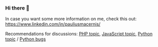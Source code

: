 ### Hi there 👋

In case you want some more information on me, check this out: https://www.linkedin.com/in/pauliusmacernis/ <!-- https://pauliusmacernis.github.io/ -->

Recommendations for discussions: [PHP topic](https://github.com/topics/php), [JavaScript topic](https://github.com/topics/javascript), [Python topic](https://github.com/topics/python) / [Python bugs](https://github.com/search?l=Python&q=label%3Abug+state%3Aopen&ref=advsearch&type=Issues)

<!-- <img align="center" src="https://github-readme-stats.vercel.app/api/?username=PauliusMacernis&count_private=true&show_icons=true&theme=algolia" /> -->
  
  
<!--<img align="center" src="https://github-readme-stats.vercel.app/api/top-langs/?username=PauliusMacernis&layout=compact&theme=algolia&langs_count=7&hide=Ruby,Puppet,Pascal,Vim Script,Batchfile,Vue,ApacheConf" />-->
  
  
<!--<img src="https://visitor-badge.glitch.me/badge?page_id=PauliusMacernis.PauliusMacernis" title="Since May 16th, 2022" />-->

<!--
**PauliusMacernis/PauliusMacernis** is a ✨ _special_ ✨ repository because its `README.md` (this file) appears on your GitHub profile.

Here are some ideas to get you started:

- 🔭 I’m currently working on ...
- 🌱 I’m currently learning ...
- 👯 I’m looking to collaborate on ...
- 🤔 I’m looking for help with ...
- 💬 Ask me about ...
- 📫 How to reach me: ...
- 😄 Pronouns: ...
- ⚡ Fun fact: ...
-->
